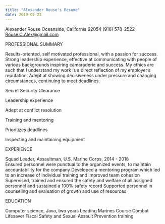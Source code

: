 ```yaml
---
title: "Alexander Rouse's Resume"
date: 2019-02-23
---
```


 Alexander Rouse
Oceanside, California 92054
(916) 578-2522
Rouse.C.Alex@gmail.com

PROFESSIONAL SUMMARY

Results-oriented, self motivated professional, with a passion for success. Strong leadership experience, effective at communicating with people of various backgrounds inspiring camaraderie and success. My ethics are such that I understand my work is a direct reflection of my employer’s reputation. Adept at showing decisiveness under pressure and changing circumstances, continuing to meet deadlines.  

Secret Security Clearance 

Leadership experience

Adept at conflict resolution 

Training and mentoring 

Prioritizes deadlines

Inspecting and maintaining equipment

EXPERIENCE

Squad Leader, Assaultman, U.S. Marine Corps, 2014 - 2018  
Ensured personnel were punctual to the organized events, to maintain accountability for the company
Developed a mentoring program which led to an increase of individual training and   improved team cohesion
 Supervised, trained and ensured the safety and welfare of all assigned personnel and sustained a 100% safety record
Supported personnel in counseling and evaluation of growth and use of resources 

EDUCATION

Computer science, Java, two years 
Leading Marines Course
Combat Lifesaver 
Fiscal Safety and Sexual Assault Prevention training
	
 
